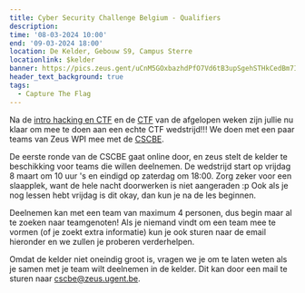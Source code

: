 ```yaml
---
title: Cyber Security Challenge Belgium - Qualifiers
description: 
time: '08-03-2024 10:00'
end: '09-03-2024 18:00'
location: De Kelder, Gebouw S9, Campus Sterre
locationlink: $kelder
banner: https://pics.zeus.gent/uCnM5GOxbazhdPfO7Vd6tB3upSgehSTHkCedBm7I.jpg
header_text_background: true
tags:
  - Capture The Flag
---
```


Na de [intro hacking en CTF](https://zeus.gent/events/23-24/hacking/) en de [CTF](https://zeus.gent/events/23-24/ctf/) van de afgelopen weken zijn jullie nu klaar om mee te doen aan een echte CTF wedstrijd!!! We doen met een paar teams van Zeus WPI mee met de [CSCBE](https://www.cybersecuritychallenge.be/).

De eerste ronde van de CSCBE gaat online door, en zeus stelt de kelder te beschikking voor teams die willen deelnemen. De wedstrijd start op vrijdag 8 maart om 10 uur 's en eindigd op zaterdag om 18:00. Zorg zeker voor een slaapplek, want de hele nacht doorwerken is niet aangeraden :p Ook als je nog lessen hebt vrijdag is dit okay, dan kun je na de les beginnen.

Deelnemen kan met een team van maximum 4 personen, dus begin maar al te zoeken naar teamgenoten! Als je niemand vindt om een team mee te vormen (of je zoekt extra informatie) kun je ook sturen naar de email hieronder en we zullen je proberen verderhelpen.

Omdat de kelder niet oneindig groot is, vragen we je om te laten weten als je samen met je team wilt deelnemen in de kelder. Dit kan door een mail te sturen naar [cscbe@zeus.ugent.be](mailto:cscbe@zeus.ugent.be).
